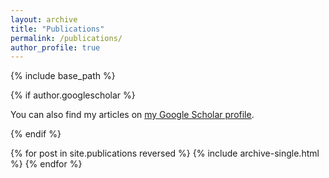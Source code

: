 ```yaml
---
layout: archive
title: "Publications"
permalink: /publications/
author_profile: true
---
```


{% include base_path %}

{% if author.googlescholar %}
  <p>You can also find my articles on <u><a href="{{author.googlescholar}}">my Google Scholar profile</a></u>.</p>
{% endif %}

{% for post in site.publications reversed %}
  {% include archive-single.html %}
{% endfor %}
